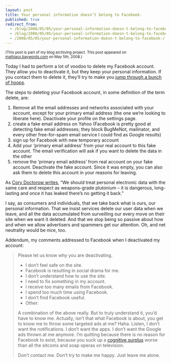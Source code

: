 ```yaml
---
layout: post
title: Your personal information doesn’t belong to Facebook.
published: true
redirect_from:
  - /blog/2008/05/05/your-personal-information-doesn-t-belong-to-facebook-/
  - /blog/2008/05/05/your-personal-information-doesn-t-belong-to-facebook/
  - /2008/05/05/your-personal-information-doesn-t-belong-to-facebook-/
---
```

<small>(This post is part of my blog archiving project. This post appeared on [mathiasx.baywords.com](http://mathiasx.baywords.com/2008/05/05/your-personal-information-doesnt-belong-to-facebook/) on May 5th, 2008.)</small>

Today I had to perform a lot of voodoo to delete my Facebook account. They allow you to deactivate it, but they keep your personal information. If you contact them to delete it, they’ll try to make you [jump through a bunch of hoops](http://stevenmansour.com/writings/2007/jul/23/2342/2504_steps_to_closing_your_facebook_account).

The steps to deleting your Facebook account, in some definition of the term delete, are:

1.  Remove all the email addresses and networks associated with your account, except for your primary email address (the one we’re looking to liberate here). Deactivate your profile on the settings page.
2.  create a fake email address on Yahoo (Facebook is pretty good at detecting fake email addresses; they block BugMeNot, mailinator, and every other free-for-spam email service I could find as Google results)
3.  sign up for Facebook with new temporary account
4.  Add your ‘primary email address’ from your real account to this fake account. The email verification will ask if you want to delete the data in the other
5.  remove the ‘primary email address’ from real account on your fake account. Deactivate the fake account. Since it was empty, you can also ask them to delete this account in your reasons for leaving.

As [Cory Doctorow writes](http://www.guardian.co.uk/technology/2008/jan/15/data.security), “We should treat personal electronic data with the same care and respect as weapons-grade plutonium – it is dangerous, long-lasting and once it has leaked there’s no getting it back.”

I say, as consumers and individuals, that we take back what is ours, our personal information. That we insist services delete our user data when we leave, and all the data accumulated from surveilling our every move on their site when we want it deleted. And that we stop being so passive about how and when we allow advertisers and spammers get our attention. Oh, and net neutrality would be nice, too.

Addendum, my comments addressed to Facebook when I deactivated my account:

> Please let us know why you are deactivating.
>
> * I don’t feel safe on the site.
> * Facebook is resulting in social drama for me.
> * I don’t understand how to use the site.
> * I need to fix something in my account. 
> * I receive too many emails from Facebook.
> * I spend too much time using Facebook.
> * I don’t find Facebook useful.
> * Other:
>
> A combination of the above really. But to truly understand it, you’d have to know me. Actually, isn’t that what Facebook is about, you get to know me to throw some targeted ads at me? Haha. Listen, I don’t want the notifications. I don’t want the apps. I don’t want the Google ads thrown at me anymore. I’m quitting because there is no reason for Facebook to exist, because you suck up a [cognitive surplus](http://www.warrenellis.com/?p=5885) worse than all the sitcoms and soap operas on television.
>
> Don’t contact me. Don’t try to make me happy. Just leave me alone.
